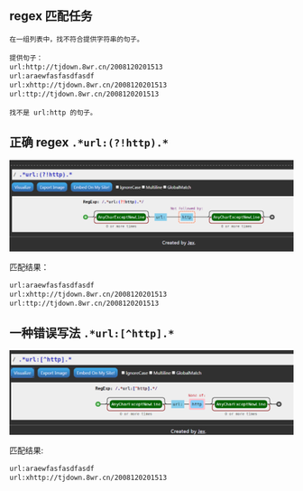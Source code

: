 ﻿
## regex 匹配任务

```
在一组列表中，找不符合提供字符串的句子。

提供句子：
url:http://tjdown.8wr.cn/2008120201513
url:araewfasfasdfasdf
url:xhttp://tjdown.8wr.cn/2008120201513
url:ttp://tjdown.8wr.cn/2008120201513

找不是 url:http 的句子。
```

## 正确 regex `.*url:(?!http).*`

![](regex_url_http1.png)

匹配结果：
```
url:araewfasfasdfasdf
url:xhttp://tjdown.8wr.cn/2008120201513
url:ttp://tjdown.8wr.cn/2008120201513
```

## 一种错误写法 `.*url:[^http].*`

![](regex_url_http2.png)

匹配结果:
```
url:araewfasfasdfasdf
url:xhttp://tjdown.8wr.cn/2008120201513
```